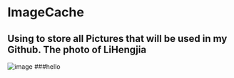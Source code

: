 ImageCache
==========

Using to store all Pictures that will be used in my Github.
  The photo of LiHengjia
----------------------------
![image](https://github.com/guodongxiaren/ImageCache/raw/master/Diary/.jpg)
###hello
